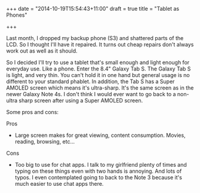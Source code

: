 +++
date = "2014-10-19T15:54:43+11:00"
draft = true
title = "Tablet as Phones"

+++

Last month, I dropped my backup phone (S3) and shattered parts of the
LCD. So I thought I'll have it repaired. It turns out cheap repairs
don't always work out as well as it should. 

So I decided I'll try to use a tablet that's small enough and light
enough for everyday use. Like a phone. Enter the 8.4" Galaxy Tab S.
The Galaxy Tab S is light, and very thin. You can't hold it in one
hand but general usage is no different to your standard phablet. In
addition, the Tab S has a Super AMOLED screen which means it's
ultra-sharp. It's the same screen as in the newer Galaxy Note 4s. I
don't think I would ever want to go back to a non-ultra sharp screen
after using a Super AMOLED screen.

Some pros and cons:

Pros

* Large screen makes for great viewing, content consumption. Movies,
reading, browsing, etc...

Cons

* Too big to use for chat apps. I talk to my girlfriend plenty of
  times and typing on these things even with two hands is annoying.
  And lots of typos. I even contemplated going to back to the Note 3
  because it's much easier to use chat apps there.



